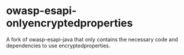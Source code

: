 owasp-esapi-onlyencryptedproperties
===================================

A fork of owasp-esapi-java that only contains the necessary code and dependencies to use encryptedproperties.
